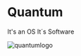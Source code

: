 # Quantum
It's an OS
It´s Software

![quantumlogo](https://user-images.githubusercontent.com/88911601/149186626-429819c9-a4cb-420d-b1e8-8921aaa2e305.png)
